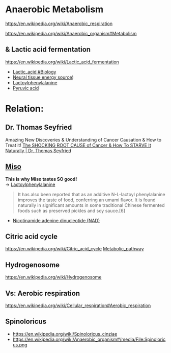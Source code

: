 # Anaerobic Metabolism
https://en.wikipedia.org/wiki/Anaerobic_respiration

https://en.wikipedia.org/wiki/Anaerobic_organism#Metabolism

## & Lactic acid fermentation
https://en.wikipedia.org/wiki/Lactic_acid_fermentation
- [Lactic_acid #Biology](https://en.wikipedia.org/wiki/Lactic_acid#Biology)
- [Neural tissue energy source](https://en.wikipedia.org/wiki/Lactic_acid#Neural_tissue_energy_source))
- [Lactoylphenylalanine](https://en.wikipedia.org/wiki/Lac-Phe)
- [Pyruvic acid](https://en.wikipedia.org/wiki/Pyruvic_acid)

# Relation:
## Dr. Thomas Seyfried
Amazing New Discoveries & Understanding of Cancer Causation & How to Treat it! [The SHOCKING ROOT CAUSE of Cancer &amp; How To STARVE It Naturally | Dr. Thomas Seyfried](https://youtu.be/lEzPt-sRmAc)


## [Miso](https://en.wikipedia.org/wiki/Miso)
**This is why Miso tastes SO good!**  
-> [Lactoylphenylalanine](https://en.wikipedia.org/wiki/Lac-Phe)
> It has also been reported that as an additive N-L-lactoyl phenylalanine improves the taste of food, conferring an umami flavor. It is found naturally in significant amounts in some traditional Chinese fermented foods such as preserved pickles and soy sauce.[6]
- [Nicotinamide adenine dinucleotide (NAD)](https://en.wikipedia.org/wiki/Nicotinamide_adenine_dinucleotide)

## Citric acid cycle
https://en.wikipedia.org/wiki/Citric_acid_cycle
[Metabolic_pathway](https://en.wikipedia.org/wiki/Metabolic_pathway)

## Hydrogenosome
https://en.wikipedia.org/wiki/Hydrogenosome

## Vs: Aerobic respiration
https://en.wikipedia.org/wiki/Cellular_respiration#Aerobic_respiration

## Spinoloricus
- https://en.wikipedia.org/wiki/Spinoloricus_cinziae
- https://en.wikipedia.org/wiki/Anaerobic_organism#/media/File:Spinoloricus.png
